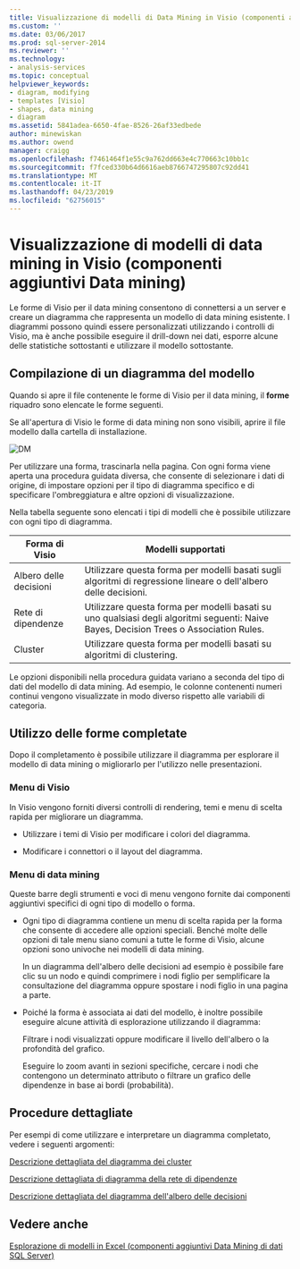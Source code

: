 ```yaml
---
title: Visualizzazione di modelli di Data Mining in Visio (componenti aggiuntivi Data Mining dei dati) | Microsoft Docs
ms.custom: ''
ms.date: 03/06/2017
ms.prod: sql-server-2014
ms.reviewer: ''
ms.technology:
- analysis-services
ms.topic: conceptual
helpviewer_keywords:
- diagram, modifying
- templates [Visio]
- shapes, data mining
- diagram
ms.assetid: 5841adea-6650-4fae-8526-26af33edbede
author: minewiskan
ms.author: owend
manager: craigg
ms.openlocfilehash: f7461464f1e55c9a762dd663e4c770663c10bb1c
ms.sourcegitcommit: f7fced330b64d6616aeb8766747295807c92dd41
ms.translationtype: MT
ms.contentlocale: it-IT
ms.lasthandoff: 04/23/2019
ms.locfileid: "62756015"
---
```

# <a name="viewing-data-mining-models-in-visio-data-mining-add-ins"></a>Visualizzazione di modelli di data mining in Visio (componenti aggiuntivi Data mining)
  Le forme di Visio per il data mining consentono di connettersi a un server e creare un diagramma che rappresenta un modello di data mining esistente. I diagrammi possono quindi essere personalizzati utilizzando i controlli di Visio, ma è anche possibile eseguire il drill-down nei dati, esporre alcune delle statistiche sottostanti e utilizzare il modello sottostante.  
  
## <a name="building-a-model-diagram"></a>Compilazione di un diagramma del modello  
 Quando si apre il file contenente le forme di Visio per il data mining, il **forme** riquadro sono elencate le forme seguenti.  
  
 Se all'apertura di Visio le forme di data mining non sono visibili, aprire il file modello dalla cartella di installazione.  
  
 ![DM](media/dm-stencil.gif "DM")  
  
 Per utilizzare una forma, trascinarla nella pagina. Con ogni forma viene aperta una procedura guidata diversa, che consente di selezionare i dati di origine, di impostare opzioni per il tipo di diagramma specifico e di specificare l'ombreggiatura e altre opzioni di visualizzazione.  
  
 Nella tabella seguente sono elencati i tipi di modelli che è possibile utilizzare con ogni tipo di diagramma.  
  
|Forma di Visio|Modelli supportati|  
|-----------------|----------------------|  
|Albero delle decisioni|Utilizzare questa forma per modelli basati sugli algoritmi di regressione lineare o dell'albero delle decisioni.|  
|Rete di dipendenze|Utilizzare questa forma per modelli basati su uno qualsiasi degli algoritmi seguenti: Naive Bayes, Decision Trees o Association Rules.|  
|Cluster|Utilizzare questa forma per modelli basati su algoritmi di clustering.|  
  
 Le opzioni disponibili nella procedura guidata variano a seconda del tipo di dati del modello di data mining. Ad esempio, le colonne contenenti numeri continui vengono visualizzate in modo diverso rispetto alle variabili di categoria.  
  
## <a name="working-with-completed-shapes"></a>Utilizzo delle forme completate  
 Dopo il completamento è possibile utilizzare il diagramma per esplorare il modello di data mining o migliorarlo per l'utilizzo nelle presentazioni.  
  
### <a name="visio-menus"></a>Menu di Visio  
 In Visio vengono forniti diversi controlli di rendering, temi e menu di scelta rapida per migliorare un diagramma.  
  
-   Utilizzare i temi di Visio per modificare i colori del diagramma.  
  
-   Modificare i connettori o il layout del diagramma.  
  
### <a name="data-mining-menus"></a>Menu di data mining  
 Queste barre degli strumenti e voci di menu vengono fornite dai componenti aggiuntivi specifici di ogni tipo di modello o forma.  
  
-   Ogni tipo di diagramma contiene un menu di scelta rapida per la forma che consente di accedere alle opzioni speciali. Benché molte delle opzioni di tale menu siano comuni a tutte le forme di Visio, alcune opzioni sono univoche nei modelli di data mining.  
  
     In un diagramma dell'albero delle decisioni ad esempio è possibile fare clic su un nodo e quindi comprimere i nodi figlio per semplificare la consultazione del diagramma oppure spostare i nodi figlio in una pagina a parte.  
  
-   Poiché la forma è associata ai dati del modello, è inoltre possibile eseguire alcune attività di esplorazione utilizzando il diagramma:  
  
     Filtrare i nodi visualizzati oppure modificare il livello dell'albero o la profondità del grafico.  
  
     Eseguire lo zoom avanti in sezioni specifiche, cercare i nodi che contengono un determinato attributo o filtrare un grafico delle dipendenze in base ai bordi (probabilità).  
  
## <a name="walkthroughs"></a>Procedure dettagliate  
 Per esempi di come utilizzare e interpretare un diagramma completato, vedere i seguenti argomenti:  
  
 [Descrizione dettagliata del diagramma dei cluster](cluster-diagram-walkthrough-data-mining-add-ins.md)  
  
 [Descrizione dettagliata di diagramma della rete di dipendenze](dependency-network-diagram-walkthrough-data-mining-add-ins.md)  
  
 [Descrizione dettagliata del diagramma dell'albero delle decisioni](decision-tree-diagram-walkthrough-data-mining-add-ins.md)  
  
## <a name="see-also"></a>Vedere anche  
 [Esplorazione di modelli in Excel &#40;componenti aggiuntivi Data Mining di dati SQL Server&#41;](browsing-models-in-excel-sql-server-data-mining-add-ins.md)  
  
  
